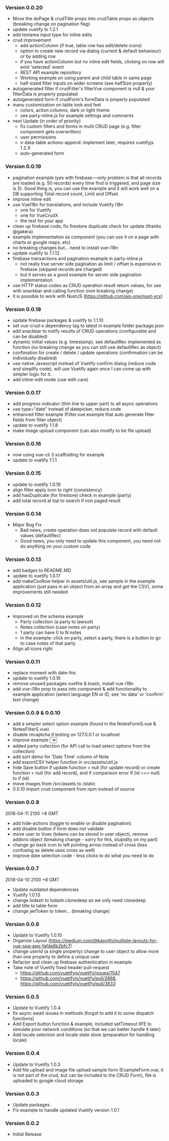 ### Version 0.0.20
 * Move the doPage & crudTitle props into crudTable props as objects (breaking change on pagination flag)
 * update vuetify to 1.2.1
 * add textarea input type for inline edits
 * crud improvement
   * add actionColumn (if true, table row has edit/delete icons)
   * option to create new record via dialog (current & default behaviour) or by adding row
   * if you have actionColumn but no inline edit fields, clicking on row will emit 'selected' event
   * REST API example repository
   * Working example on using parent and child table in same page
   * half-sized filter inputs on wider screens (see halfSize property)
 * autogenerated filter if crudFilter's filterVue component is null & your filterData is properly populated
 * autogenerated form if crudForm's formData is properly populated  
 * many customization on table look and feel
   * colors, action columns, dark or light theme
   * see party-inline.js for example settings and comments
 * next Update (in order of priority)
   * fix custom filters and forms in multi CRUD page (e.g. filter component gets overwritten)
   * user permissions
   * v-data-table actions-append: implement later, requires vuetifyjs 1.2.X
   * auto-generated form

### Version 0.0.19
 * pagination example (yes with firebase — only problem is that all records are loaded (e.g. 50 records) every time find is triggered, and page size is 5). Good thing is, you can use the example and it will work well on a DB supporting Total record count, Limit and Offset.
 * improve inline edit
 * use VueI18n for translations, and include Vuetify i18n
   * one for Vuetify
   * one for VueCrudX
   * the rest for your app
 * clean up firebase code, fix firestore duplicate check for update (thanks @gakera)
 * example implementation as component (you can use it on a page with charts or google maps, etc)
 * no breaking changes but... need to install vue-i18n
 * update vuetify to 1.1.12
 * firebase transactions and pagination example in party-inline.js
   * not really true server side pagination as limit / offset is expensive in firebase (skipped records are charged)
   * but it serves as a good example for server side pagination implementation
 * use HTTP status codes as CRUD operation result return values, for use with snackbar and calling function (non breaking change)
 * it is possible to work with NuxtJS (https://github.com/ais-one/nuxt-vcx)

### Version 0.0.18
 * update firebase packages & vuetify to 1.1.10
 * set vue-crud-x dependency tag to latest in example folder package.json
 * add snackbar to notify results of CRUD operations (configurable and can be disabled)
 * dynamic initial values (e.g. timestamp), see defaultRec implemented as function (no breaking change as you can still use defaultRec as object)
 * confimation for create / delete / update operations (confirmation can be individually disabled)
 * use native Javascript instead of Vuetify confirm dialog (reduce code and simplify code), will use Vuetify again once I can come up with simpler logic for it.
 * add inline-edit mode (use with care)

### Version 0.0.17
 * add progress indicator (thin line to upper part) to all async operations
 * use type="date" instead of datepicker, reduce code
 * enhanced filter example (Filter.vue example that auto generate filter fields from filter object)
 * update to vuetify 1.1.8
 * make image upload component (can also modify to be file upload)

### Version 0.0.16
 * now using vue-cli 3 scaffolding for example
 * update to vuetify 1.1.1

### Version 0.0.15
 * update to vuetify 1.0.19
 * align filter apply icon to right (consistency)
 * add hasDuplicate (for firestore) check in example (party)
 * add total record at top to search if non paged result

### Version 0.0.14
 * Major Bug Fix
   - Bad news, create operation does not populate record with default values (defaultRec)
   - Good news, you only need to update this component, you need not do anything on your custom code

### Version 0.0.13
 * add badges to README.MD
 * update to vuetify 1.0.17
 * add makeCsvRow helper in assets/util.js, see sample in the example application (just pass in an object from an array and get the CSV), some improvements still needed

### Version 0.0.12
* Improved on the schema example
  - Party collection (a party to lawsuit)
  - Notes collection (case notes on party)
  - 1 party can have 0 to N notes
  - in the example: click on party, select a party, there is a button to go to case notes of that party
* Align all icons right

### Version 0.0.11

* replace moment with date-fns
* update to vuetify 1.0.16
* remove unused packages vuefire & toastr, install vue-i18n
* add vue-i18n prop to pass into component & add functionality to example application (select language EN or ID, see 'no data' or 'confirm' text change)

### Version 0.0.9 & 0.0.10

* add a simpler select option example (found in the NotesFormS.vue & NotesFilterS.vue)
* disable recaptcha if testing on 127.0.0.1 or localhost
* improve example <select> - options load in created - and use API call to get select options...
* added party collection (for API call to load select options from the collection)
* add sort demo for 'Date Time' column of Note
* add exportCSV helper function in src/assets/util.js
* hide Save button if update function = null (for update record) or create function = null (for add record), and if comparison error if (id === null) to if (id)
* move images from /src/assets to /static
* 0.0.10 import crud component from npm instead of source

### Version 0.0.8
2018-04-11 2100 +8 GMT

* add hide-actions (toggle to enable or disable pagination)
* add disable button if form does not validate
* move user to Vuex (tokens can be stored in user object), remove addons object (breaking change - sorry for this, stupidity on my part)
* change go back icon to left pointing arrow instead of cross (less confusing as delete uses cross as well)
* improve date selection code - less clicks to do what you need to do

### Version 0.0.7
2018-04-10 2100 +8 GMT

* Update outdated dependencies
* Vuetify 1.0.13
* change lodash to lodash.clonedeep as we only need clonedeep
* add title to table form
* change jwtToken to token... (breaking change)

### Version 0.0.6

* Update to Vuetify 1.0.10
* Organize Layout (https://medium.com/@kasvith/multiple-layouts-for-vue-spa-app-fafda6b2bfc7)
* change userId (a single property) change to user object to allow more than one property to define a unique user
* Refactor and clean up firebase authentication in example
* Take note of Vuetify fixed header pull-request
  * https://github.com/vuetifyjs/vuetify/issues/1547
  * https://github.com/vuetifyjs/vuetify/pull/2868, https://github.com/vuetifyjs/vuetify/pull/3833


### Version 0.0.5

* Update to Vuetify 1.0.4
* fix async await issues in methods (forgot to add it to some dispatch functions)
* Add Export button function & example, included setTimeout IIFE to simulate poor network conditions (so that we can better handle it later)
* Add locale selection and locale state store (preparation for handling locale)

### Version 0.0.4

* Update to Vuetify 1.0.3
* Add file upload and image file upload sample form (ExampleForm.vue, it is not part of the crud, but can be included to the CRUD Form), file is uploaded to google cloud storage

### Version 0.0.3

* Update packages
* Fix example to handle updated Vuetify version 1.0.1

### Version 0.0.2

* Initial Release

